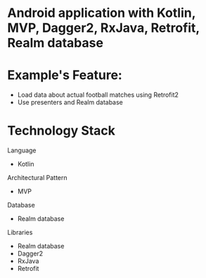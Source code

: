 # Android application with Kotlin, MVP, Dagger2, RxJava, Retrofit, Realm database

# Example's Feature:
- Load data about actual football matches using Retrofit2
- Use presenters and Realm database

# Technology Stack
Language 
- Kotlin

Architectural Pattern
- MVP

Database
- Realm database

Libraries
- Realm database
- Dagger2
- RxJava
- Retrofit
